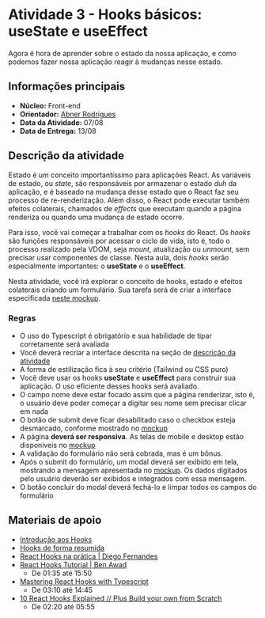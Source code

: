 # Atividade 3 - Hooks básicos: useState e useEffect

Agora é hora de aprender sobre o estado da nossa aplicação, e como podemos fazer nossa aplicação reagir à mudanças nesse estado.

## Informações principais

- **Núcleo:** Front-end
- **Orientador:** [Abner Rodrigues](@todomir)
- **Data da Atividade:** 07/08
- **Data de Entrega:** 13/08

## Descrição da atividade

Estado é um conceito importantíssimo para aplicações React. As variáveis de estado, ou *state*, são responsáveis por armazenar o estado *duh* da aplicação, e é baseado na mudança desse estado que o React faz seu processo de re-renderização. Além disso, o React pode executar também efeitos colaterais, chamados de *effects* que executam quando a página renderiza ou quando uma mudança de estado ocorre.

Para isso, você vai começar a trabalhar com os *hooks* do React. Os *hooks* são funções responsáveis por acessar o ciclo de vida, isto é, todo o processo realizado pela VDOM, seja *mount*, atualização ou *unmount*, sem precisar usar componentes de classe. Nesta aula, dois *hooks* serão especialmente importantes: o **useState** e o **useEffect**.

Nesta atividade, você irá explorar o conceito de hooks, estado e efeitos colaterais criando um formulário. Sua tarefa será de criar a interface especificada [neste mockup](https://www.figma.com/file/rLVDzUeLbRbwvR82oCOGON/Cname?node-id=0%3A1).

### Regras

- O uso do Typescript é obrigatório e sua habilidade de tipar corretamente será avaliada
- Você deverá recriar a interface descrita na seção de [descrição da atividade](#descricao-da-atividade)
- A forma de estilização fica à seu critério (Tailwind ou CSS puro)
- Você deve usar os hooks **useState** e **useEffect** para construir sua aplicação. O uso eficiente desses hooks será avaliado.
- O campo nome deve estar focado assim que a página renderizar, isto é, o usuário deve poder começar a digitar seu nome sem precisar clicar em nada
- O botão de submit deve ficar desabilitado caso o checkbox esteja desmarcado, conforme mostrado no [mockup](https://www.figma.com/file/rLVDzUeLbRbwvR82oCOGON/Cname?node-id=0%3A1)
- A página **deverá ser responsiva**. As telas de mobile e desktop estão disponíveis no [mockup](https://www.figma.com/file/rLVDzUeLbRbwvR82oCOGON/Cname?node-id=0%3A1)
- A validação do formulário não será cobrada, mas é um bônus.
- Após o submit do formulário, um modal deverá ser exibido em tela, mostrando a mensagem apresentada no [mockup](https://www.figma.com/file/rLVDzUeLbRbwvR82oCOGON/Cname?node-id=0%3A1). Os dados digitados pelo usuário deverão ser exibidos e integrados com essa mensagem.
- O botão concluir do modal deverá fechá-lo e limpar todos os campos do formulário

## Materiais de apoio

- [Introdução aos Hooks](https://pt-br.reactjs.org/docs/hooks-intro.html)
- [Hooks de forma resumida](https://pt-br.reactjs.org/docs/hooks-overview.html)
- [React Hooks na prática | Diego Fernandes](https://www.youtube.com/watch?v=6WB16wZS61c)
- [React Hooks Tutorial | Ben Awad](https://youtu.be/f687hBjwFcM)
  - De 01:35 até 15:50
- [Mastering React Hooks with Typescript](https://youtu.be/zM_ZiSl2n2E)
  - De 03:10 até 14:45
- [10 React Hooks Explained // Plus Build your own from Scratch](https://youtu.be/TNhaISOUy6Q)
  - De 02:20 até 05:55
